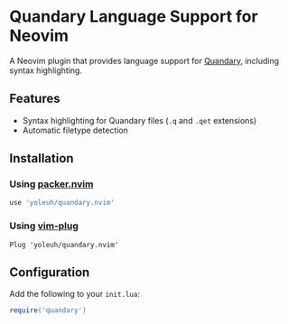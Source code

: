 # Quandary Language Support for Neovim

A Neovim plugin that provides language support for [Quandary](https://github.com/mdbond/Quandary-Public), including syntax highlighting.

## Features

- Syntax highlighting for Quandary files (`.q` and `.qet` extensions)
- Automatic filetype detection

## Installation

### Using [packer.nvim](https://github.com/wbthomason/packer.nvim)

```lua
use 'yoleuh/quandary.nvim'
```

### Using [vim-plug](https://github.com/junegunn/vim-plug)

```vim
Plug 'yoleuh/quandary.nvim'
```

## Configuration

Add the following to your `init.lua`:

```lua
require('quandary')
```
